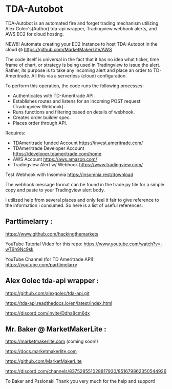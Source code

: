 # TDA-Autobot

TDA-Autobot is an automated fire and forget trading mechanism
utilizing Alex Golec's(Author) tda-api wrapper, Tradingview webhook alerts, and AWS EC2 for cloud hosting.

NEW!!! Automate creating your EC2 Instance to host TDA-Autobot in the cloud @ https://github.com/MarketMakerLite/AWS

The code itself is universal in the fact that it has no idea what ticker, time frame of chart, or strategy is being used in Tradingview to issue the alert. Rather, its purpose is to take any incoming alert and place an order to TD-Ameritrade. All this via a serverless (cloud) configuration.

To perform this operation, the code runs the following processes:

-   Authenticates with TD-Ameritrade API.
-   Establishes routes and listens for an incoming POST request (Tradingview Webhook).
-   Runs functions and filtering based on details of webhook.
-   Creates order builder spec.
-   Places order through API.

Requires:
-   TDAmeritrade funded Account https://invest.ameritrade.com/
-   TDAmeritrade Developer Account https://developer.tdameritrade.com/home
-   AWS Account https://aws.amazon.com/
-   Tradingview Alert w/ Webhook https://www.tradingview.com/

Test Webhook with Insomnia https://insomnia.rest/download

The webhook message format can be found in the trade.py file for a simple copy and paste to your Tradingview alert body.

I utilized help from several places and only feel it fair to give reference to the information i consumed. So here is a list of useful references:

## Parttimelarry :

https://www.github.com/hackingthemarkets

YouTube Tutorial Video for this repo:
https://www.youtube.com/watch?v=-wT9h9Nc9sk

YouTube Channel (for TD Ameritrade API):
https://youtube.com/parttimelarry

## Alex Golec tda-api wrapper :

https://github.com/alexgolec/tda-api.git

https://tda-api.readthedocs.io/en/latest/index.html

https://discord.com/invite/Ddha8cm6dx

## Mr. Baker @ MarketMakerLite :

https://marketmakerlite.com (coming soon!)

https://docs.marketmakerlite.com

https://github.com/MarketMakerLite

https://discord.com/channels/837528551028817930/851679862350544926

To Baker and Psslonaki Thank you very much for the help and support!
